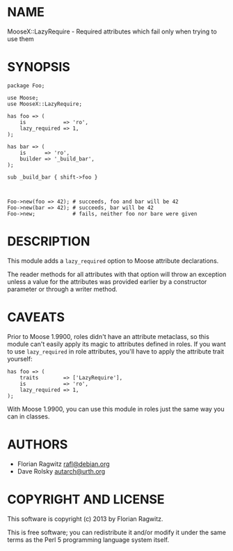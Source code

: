 # NAME

MooseX::LazyRequire - Required attributes which fail only when trying to use them

# SYNOPSIS

    package Foo;

    use Moose;
    use MooseX::LazyRequire;

    has foo => (
        is            => 'ro',
        lazy_required => 1,
    );

    has bar => (
        is      => 'ro',
        builder => '_build_bar',
    );

    sub _build_bar { shift->foo }



    Foo->new(foo => 42); # succeeds, foo and bar will be 42
    Foo->new(bar => 42); # succeeds, bar will be 42
    Foo->new;            # fails, neither foo nor bare were given

# DESCRIPTION

This module adds a `lazy_required` option to Moose attribute declarations.

The reader methods for all attributes with that option will throw an exception
unless a value for the attributes was provided earlier by a constructor
parameter or through a writer method.

# CAVEATS

Prior to Moose 1.9900, roles didn't have an attribute metaclass, so this module can't
easily apply its magic to attributes defined in roles. If you want to use
`lazy_required` in role attributes, you'll have to apply the attribute trait
yourself:

    has foo => (
        traits        => ['LazyRequire'],
        is            => 'ro',
        lazy_required => 1,
    );

With Moose 1.9900, you can use this module in roles just the same way you can
in classes.

# AUTHORS

- Florian Ragwitz <rafl@debian.org>
- Dave Rolsky <autarch@urth.org>

# COPYRIGHT AND LICENSE

This software is copyright (c) 2013 by Florian Ragwitz.

This is free software; you can redistribute it and/or modify it under
the same terms as the Perl 5 programming language system itself.
